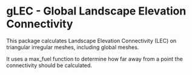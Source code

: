 # gLEC - Global Landscape Elevation Connectivity

This package calculates Landscape Elevation Connectivity (LEC) on triangular irregular meshes, including global meshes.

It uses a max_fuel function to determine how far away from a point the connectivity should be calculated.
